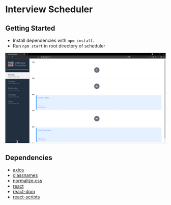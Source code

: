 # Interview Scheduler

## Getting Started

- Install dependencies with `npm install`.
- Run `npm start` in root directory of scheduler

!["Interview-Scheduler"](docs/appointment-form.png)

## Dependencies
  - [axios](https://www.npmjs.com/package/axios)
  - [classnames](https://www.npmjs.com/package/classnames)
  - [normalize.css](https://www.npmjs.com/package/normalize.css)
  - [react](https://www.npmjs.com/package/react)
  - [react-dom](https://www.npmjs.com/package/react-dom)
  - [react-scripts](https://www.npmjs.com/package/react-scripts)
